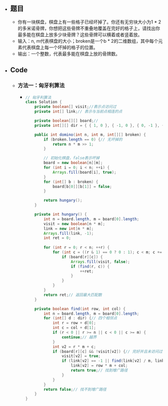 - ## 题目
	- 你有一块棋盘，棋盘上有一些格子已经坏掉了。你还有无穷块大小为1 * 2的多米诺骨牌，你想把这些骨牌不重叠地覆盖在完好的格子上，请找出你最多能在棋盘上放多少块骨牌？这些骨牌可以横着或者竖着放。
	- 输入：n, m代表棋盘的大小；broken是一个b * 2的二维数组，其中每个元素代表棋盘上每一个坏掉的格子的位置。
	- 输出：一个整数，代表最多能在棋盘上放的骨牌数。
- ## Code
	- ### 方法一：匈牙利算法
		- ```java
		  // 匈牙利算法
		  class Solution {
		      private boolean[] visit;//表示点访问过
		      private int[] link;// 表示与当前点相连的点
		  
		      private boolean[][] board;//
		      private int[][] dir = { { 1, 0 }, { -1, 0 }, { 0, -1 }, { 0, 1 } };
		  
		      public int domino(int n, int m, int[][] broken) {
		          if (broken.length == 0) {// 无坏掉的
		              return n * m >> 1;
		          }
		  
		          // 初始化棋盘，false表示坏掉
		          board = new boolean[n][m];
		          for (int i = 0; i < n; ++i) {
		              Arrays.fill(board[i], true);
		          }
		          for (int[] b : broken) {
		              board[b[0]][b[1]] = false;
		          }
		  
		          return hungary();
		      }
		  
		      private int hungary() {
		          int n = board.length, m = board[0].length;
		          visit = new boolean[n * m];
		          link = new int[n * m];
		          Arrays.fill(link, -1);
		          int ret = 0;
		         
		          for (int r = 0; r < n; ++r) {
		              for (int c = ((r & 1) == 0 ? 0 : 1); c < m; c += 2) {//r为奇数c=1,r为偶数c=0
		                  if (board[r][c]) {
		                      Arrays.fill(visit, false);
		                      if (find(r, c)) {
		                          ++ret;
		                      }
		                  }
		              }
		          }
		          return ret;// 返回最大匹配数
		      }
		  
		      private boolean find(int row, int col) {
		          int n = board.length, m = board[0].length;
		          for (int[] d : dir) {// 四个相邻点
		              int r = row + d[0];
		              int c = col + d[1];
		              if (r < 0 || r >= n || c < 0 || c >= m) {
		                  continue;// 越界
		              }
		              int v2 = r * m + c;
		              if (board[r][c] && !visit[v2]) {// 完好并且未访问过
		                  visit[v2] = true;
		                  if (link[v2] == -1 || find(link[v2] / m, link[v2] % m)) {//不存在链接或者四个相邻点只一存在增广路径
		                      link[v2] = row * m + col;
		                      return true;// 找到增广路径
		                  }
		              }
		          }
		          return false;// 找不到增广路径
		      }
		  }
		  ```